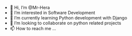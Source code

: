 - 👋 Hi, I’m @Mr-Hera
- 👀 I’m interested in Software Development
- 🌱 I’m currently learning Python development with Django
- 💞️ I’m looking to collaborate on python related projects
- 📫 How to reach me ...

<!---
Mr-Hera/Mr-Hera is a ✨ special ✨ repository because its `README.md` (this file) appears on your GitHub profile.
You can click the Preview link to take a look at your changes.
--->
